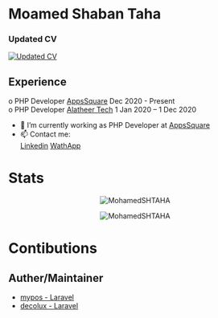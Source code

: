 # Moamed Shaban Taha 

### Updated CV

[![Updated CV](https://user-images.githubusercontent.com/25991597/125063569-eae97880-e0af-11eb-8993-6adcf92337f8.png) ](https://github.com/MohamedSHTAHA/MohamedSHTAHA/files/8991607/Mohamed.shaban.Taha.pdf)


## Experience 

o PHP Developer  [AppsSquare](https://appssquare.com/?fbclid=IwAR2O7Cj5r_GuyxXH9p2BHro3cAYVpmBh1jAaoL6tFOhyFetSPPHjVY_UtT8)    Dec 2020 - Present   <br />
o PHP Developer [Alatheer Tech](https://www.facebook.com/AlatheerTech)       1 Jan 2020 – 1 Dec 2020   <br />

- 🔭 I’m currently working as PHP Developer at [AppsSquare](https://www.facebook.com/appssquare)
- 📫 Contact me: <br />
               [Linkedin](https://www.linkedin.com/in/mohamed-shaban-taha-8782a0108/) 
               [WathApp](https://www.wppredirect.tk/go/?p=+201063839637&m=MohammedTaha) 


# Stats 

<p align="center"><img src="https://komarev.com/ghpvc/?username=MohamedSHTAHA" alt="MohamedSHTAHA" /></p>
<p align="center"><img src="https://github-readme-stats.vercel.app/api?username=MohamedSHTAHA&show_icons=true" alt="MohamedSHTAHA" /></p>



# Contibutions 
## Auther/Maintainer
- [mypos - Laravel](https://github.com/MohamedSHTAHA/mypos)
- [decolux - Laravel](https://github.com/MohamedSHTAHA/decolux)



